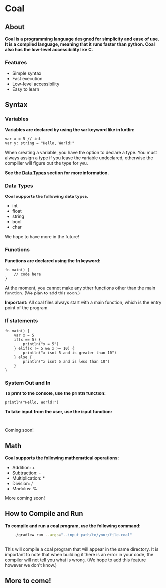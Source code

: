 # Coal

## About
**Coal is a programming language designed for simplicity and ease of use. It is a compiled language, meaning that it runs faster than python. Coal also has the low-level accessibility like C.**

### Features
- Simple syntax
- Fast execution
- Low-level accessibility
- Easy to learn

## Syntax
### Variables

**Variables are declared by using the var keyword like in kotlin:**
```coal
var x = 5 // int
var y: string = "Hello, World!"
```

When creating a variable, you have the option to declare a type. You must always assign a type if you leave the variable undeclared, otherwise the compilier will figure out the type for you.

**See the [Data Types](#data-types) section for more information.**

### Data Types
**Coal supports the following data types:**
- int
- float
- string
- bool
- char

We hope to have more in the future!

### Functions

**Functions are declared using the fn keyword:**
```coal
fn main() {
    // code here
}
```

At the moment, you cannot make any other functions other than the main function. (We plan to add this soon.)

**Important:** All coal files always start with a main function, which is the entry point of the program.

### If statements
```coal
fn main() {
    var x = 5
    if(x == 5) {
        println("x = 5")
    } elif(x != 5 && x >= 10) {
        println("x isnt 5 and is greater than 10")
    } else {
        println("x isnt 5 and is less than 10")
    }
}
```

### System Out and In
**To print to the console, use the println function:**
```coal
println("Hello, World!")
```

**To take input from the user, use the input function:**
```coal
    
```

Coming soon!

## Math
**Coal supports the following mathematical operations:**
- Addition: +
- Subtraction: -
- Multiplication: *
- Division: /
- Modulus: %

More coming soon!

## How to Compile and Run
**To compile and run a coal program, use the following command:**
```bash
    ./gradlew run --args="--input path/to/your/file.coal"
    
```

This will compile a coal program that will appear in the same directory. It is important to note that when building if there is an error in your code, the compiler will not tell you what is wrong. (We hope to add this feature however we don't know.)

## More to come!

